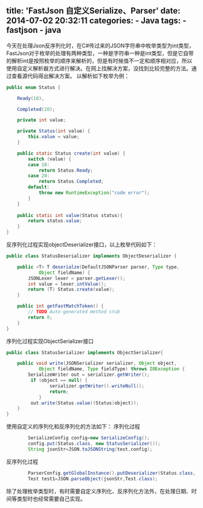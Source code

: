 title: 'FastJson 自定义Serialize、Parser'
date: 2014-07-02 20:32:11
categories: 
	- Java
tags: 
	- fastjson
	- java
---
今天在处理Json反序列化时，在C#传过来的JSON字符串中枚举类型为int类型，FastJson对于枚举的处理有两种类型，一种是字符串一种是int类型，但是它自带的解析int是按照枚举的顺序来解析的，但是有时候值不一定和顺序相对应，所以使用自定义解析器方式进行解决。在网上找解决方案，没找到比较完整的方法。通过查看源代码得出解决方案。<!--more-->
以解析如下枚举为例：
```java
public enum Status {

	Ready(10),

	Completed(20);

	private int value;

	private Status(int value) {
		this.value = value;
	}

	public static Status create(int value) {
		switch (value) {
		case 10:
			return Status.Ready;
		case 20:
			return Status.Completed;
		default:
			throw new RuntimeException("code error");
		}
	}
	
	public static int value(Status status){
		return status.value;
	}
}
```
反序列化过程实现objectDeserializer接口，以上枚举代码如下：
```java
public class StatusDeserializer implements ObjectDeserializer {

	public <T> T deserialze(DefaultJSONParser parser, Type type,
			Object fieldName) {
		JSONLexer lexer = parser.getLexer();
		int value = lexer.intValue();
		return (T) Status.create(value);
	}

	public int getFastMatchToken() {
		// TODO Auto-generated method stub
		return 0;
	}
}
```
序列化过程实现ObjectSerializer接口
```java
public class StatusSerializer implements ObjectSerializer{

	public void write(JSONSerializer serializer, Object object,
			Object fieldName, Type fieldType) throws IOException {
		SerializeWriter out = serializer.getWriter();
		 if (object == null) {
	            serializer.getWriter().writeNull();
	            return;
	        }
		 out.write(Status.value((Status)object));
	}
}
```
使用自定义的序列化和反序列化的方法如下：
序列化过程
```java
        SerializeConfig config=new SerializeConfig();
    	config.put(Status.class, new StatusSerializer());
    	String jsonStr=JSON.toJSONString(test,config);
```
反序列化过程
```java
        ParserConfig.getGlobalInstance().putDeserializer(Status.class, new StatusDeserializer());
    	Test test1=JSON.parseObject(jsonStr,Test.class);
```
除了处理枚举类型时，有时需要自定义序列化、反序列化方法外，在处理日期、时间等类型时也经常需要自己实现。